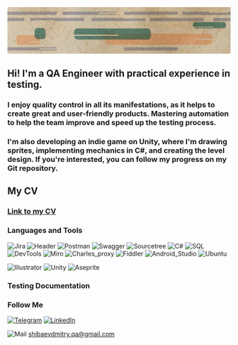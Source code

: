 ![Maid_Icon](https://github.com/dimrid/dimrid/blob/master/Assets/logoHeader.v2.png)

## Hi! I'm a QA Engineer with practical experience in testing. 
### I enjoy quality control in all its manifestations, as it helps to create great and user-friendly products. Mastering automation to help the team improve and speed up the testing process. 
### I'm also developing an indie game on Unity, where I'm drawing sprites, implementing mechanics in C#, and creating the level design. If you're interested, you can follow my progress on my Git repository.

## My CV
### [Link to my CV](https://drive.google.com/file/d/1HaeXlUL-Wttj7Vw5niHmE1ggbuYMVVBs/view?usp=sharing/)

### Languages and Tools 
![Jira](https://img.shields.io/badge/-JIRA-090909?style=plastic&logo=jira&logoColor=0052CC)
![Header](https://img.shields.io/badge/-AzureDevops-090909?style=plastic&logo=azuredevops&logoColor=#0078D7)
![Postman](https://img.shields.io/badge/-Postman-090909?style=plastic&logo=Postman&logoColor=F76935)
![Swagger](https://img.shields.io/badge/-Swagger-090909?style=plastic&logo=Swagger&logoColor=7ede2b)
![Sourcetree](https://img.shields.io/badge/Sourcetree-090909?style=plastic&logo=Sourcetree&logoColor=0052CC)
![C#](https://img.shields.io/badge/C%23-090909?style=plastic&logo=c-sharp&logoColor=#239120)
![SQL](https://img.shields.io/badge/-SQL-090909?style=plastic&logo=MySQL&logoColor=00618a)
![DevTools](https://img.shields.io/badge/-DevTools-090909?style=plastic&logo=googlechrome&logoColor=2674f2)
![Miro](https://img.shields.io/badge/Miro-090909?style=plastic&logo=Miro&logoColor=050038)
![Charles_proxy](https://img.shields.io/badge/Charles_proxy-090909?style=plastic&logo=charlesproxy&logoColor=#7D929E)
![Fiddler](https://img.shields.io/badge/Fiddler-090909?style=plastic&logo=fiddler&logoColor=#7D929E)
![Android_Studio](https://img.shields.io/badge/Android_Studio-090909?style=plastic&logo=AndroidStudio&logoColor=#3DDC84)
![Ubuntu](https://img.shields.io/badge/Ubuntu-090909?style=plastic&logo=ubuntu&logoColor=E95420)

![Illustrator](https://img.shields.io/badge/Adobe%20Illustrator-090909?style=plastic&logo=adobe%20illustrator&logoColor=#FF9A00)
![Unity](https://img.shields.io/badge/Unity-090909?style=plastic&logo=unity&logoColor=FFFFFF)
![Aseprite](https://img.shields.io/badge/Aseprite-090909?style=plastic&logo=aseprite&logoColor=FFFFFF)
### Testing Documentation


### Follow Me
[![Telegram](https://img.shields.io/badge/Telegram-090909?style=plastic&logo=telegram&logoColor=#FF9A0)](https://t.me/didisik)
[![LinkedIn](https://img.shields.io/badge/LinkedIn-090909?style=plastic&logo=LinkedIn&logoColor=0073b1)](https://www.linkedin.com/in/didisik/)

![Mail](https://img.shields.io/badge/Gmail-090909?style=plastic&logo=gmail&logoColor=#EA4335)
shibaevdmitry.qa@gmail.com
